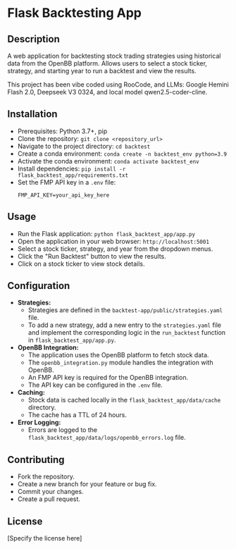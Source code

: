 # Flask Backtesting App

## Description

A web application for backtesting stock trading strategies using historical data from the OpenBB platform.
Allows users to select a stock ticker, strategy, and starting year to run a backtest and view the results.

This project has been vibe coded using RooCode, and LLMs: Google Hemini Flash 2.0, Deepseek V3 0324, and local model qwen2.5-coder-cline.

## Installation

*   Prerequisites: Python 3.7+, pip
*   Clone the repository: `git clone <repository_url>`
*   Navigate to the project directory: `cd backtest`
*   Create a conda environment: `conda create -n backtest_env python=3.9`
*   Activate the conda environment: `conda activate backtest_env`
*   Install dependencies: `pip install -r flask_backtest_app/requirements.txt`
*   Set the FMP API key in a `.env` file:
    ```
    FMP_API_KEY=your_api_key_here
    ```

## Usage

*   Run the Flask application: `python flask_backtest_app/app.py`
*   Open the application in your web browser: `http://localhost:5001`
*   Select a stock ticker, strategy, and year from the dropdown menus.
*   Click the "Run Backtest" button to view the results.
*   Click on a stock ticker to view stock details.

## Configuration

*   **Strategies:**
    *   Strategies are defined in the `backtest-app/public/strategies.yaml` file.
    *   To add a new strategy, add a new entry to the `strategies.yaml` file and implement the corresponding logic in the `run_backtest` function in `flask_backtest_app/app.py`.
*   **OpenBB Integration:**
    *   The application uses the OpenBB platform to fetch stock data.
    *   The `openbb_integration.py` module handles the integration with OpenBB.
    *   An FMP API key is required for the OpenBB integration.
    *   The API key can be configured in the `.env` file.
*   **Caching:**
    *   Stock data is cached locally in the `flask_backtest_app/data/cache` directory.
    *   The cache has a TTL of 24 hours.
*   **Error Logging:**
    *   Errors are logged to the `flask_backtest_app/data/logs/openbb_errors.log` file.

## Contributing

*   Fork the repository.
*   Create a new branch for your feature or bug fix.
*   Commit your changes.
*   Create a pull request.

## License

[Specify the license here]